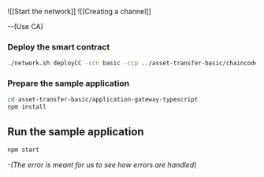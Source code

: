 
![[Start the network]]
![[Creating a channel]]

--(Use CA)

### Deploy the smart contract

```bash
./network.sh deployCC -ccn basic -ccp ../asset-transfer-basic/chaincode-typescript/ -ccl typescript
```

### Prepare the sample application

```bash
cd asset-transfer-basic/application-gateway-typescript
npm install
```

## Run the sample application

```bash
npm start
```


*-(The error is meant for us to see how errors are handled)*
